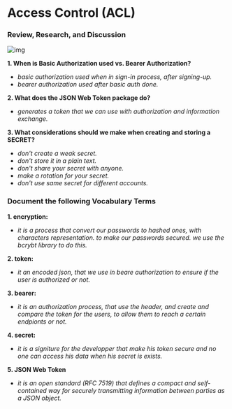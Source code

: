 # Access Control (ACL)

### Review, Research, and Discussion

![img](https://www.imperva.com/learn/wp-content/uploads/sites/13/2020/02/access-control-list.jpg)

**1. When is Basic Authorization used vs. Bearer Authorization?**

* *basic authorization used when in sign-in process, after signing-up.*
* *bearer authorization used after basic auth done.*

**2. What does the JSON Web Token package do?**

* *generates a token that we can use with authorization and information exchange.*

**3. What considerations should we make when creating and storing a SECRET?**

* *don't create a weak secret.*
* *don't store it in a plain text.*
* *don't share your secret with anyone.*
* *make a rotation for your secret.*
* *don't use same secret for different accounts.*

### Document the following Vocabulary Terms

**1. encryption:**
* *it is a process that convert our passwords to hashed ones, with characters representation. to make our passwords secured. we use the bcrybt library to do this.*

**2. token:**
* *it an encoded json, that we use in beare authorization to ensure if the user is authorized or not.*

**3. bearer:**
* *it is an authorization process, that use the header, and create and compare the token for the users, to allow them to reach a certain endpionts or not.*

**4. secret:**
* *it is a signiture for the developper that make his token secure and no one can access his data when his secret is exists.*

**5. JSON Web Token**
* *it is an open standard (RFC 7519) that defines a compact and self-contained way for securely transmitting information between parties as a JSON object.*
